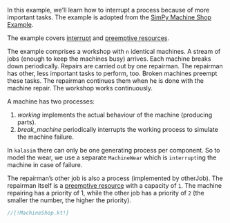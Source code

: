 <!--## Machine Shop-->

In this example, we'll learn how to interrupt a process because of more important tasks. The example is adopted from the [SimPy Machine Shop Example](https://simpy.readthedocs.io/en/latest/examples/machine_shop.html).

The example covers [interrupt](../component.md#interrupt) and [preemptive resources](../resource.md#pre-emptive-resources).

The example comprises a workshop with `n` identical machines. A stream of jobs (enough to keep the machines busy) arrives. Each machine breaks down periodically. Repairs are carried out by one repairman. The repairman has other, less important tasks to perform, too. Broken machines preempt these tasks. The repairman continues them when he is done with the machine repair. The workshop works continuously.

A machine has two processes:

1. *working* implements the actual behaviour of the machine (producing parts).
2. *break_machine*  periodically interrupts the working process to simulate the machine failure.

In `kalasim` there can only be one generating process per component. So to model the wear, we use a separate `MachineWear` which is `interrupt`ing the machine in case of failure.

The repairman’s other job is also a process (implemented by otherJob). The repairman itself is a [preemptive resource]() with a capacity of `1`. The machine repairing has a priority of 1, while the other job has a priority of `2` (the smaller the number, the higher the priority).

```kotlin
//{!MachineShop.kt!}
```